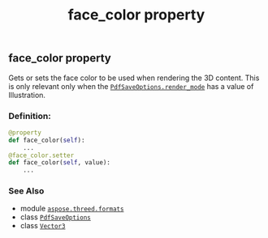 ﻿---
title: face_color property
second_title: Aspose.3D for Python via .NET API References
description: 
type: docs
weight: 70
url: /python-net/aspose.threed.formats/pdfsaveoptions/face_color/
is_root: false
---

## face_color property


Gets or sets the face color to be used  when rendering the 3D content. 
This is only relevant only when the [`PdfSaveOptions.render_mode`](/3d/python-net/aspose.threed.formats/pdfsaveoptions#render_mode) has a value of Illustration.
### Definition:
```python
@property
def face_color(self):
    ...
@face_color.setter
def face_color(self, value):
    ...
```

### See Also
* module [`aspose.threed.formats`](../../)
* class [`PdfSaveOptions`](/3d/python-net/aspose.threed.formats/pdfsaveoptions)
* class [`Vector3`](/3d/python-net/aspose.threed.utilities/vector3)
